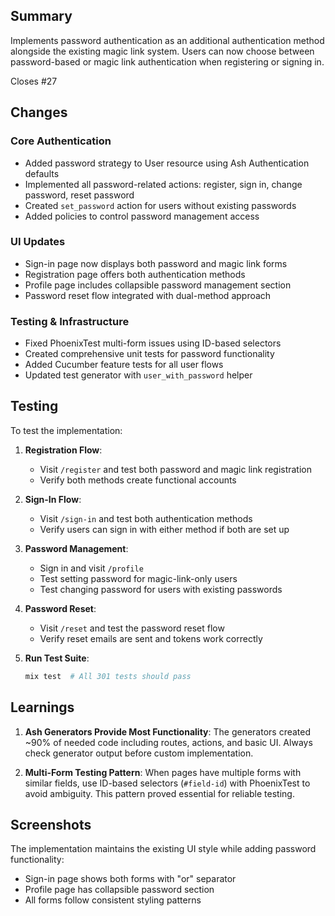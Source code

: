 ## Summary

Implements password authentication as an additional authentication method alongside the existing magic link system. Users can now choose between password-based or magic link authentication when registering or signing in.

Closes #27

## Changes

### Core Authentication
- Added password strategy to User resource using Ash Authentication defaults
- Implemented all password-related actions: register, sign in, change password, reset password
- Created `set_password` action for users without existing passwords
- Added policies to control password management access

### UI Updates
- Sign-in page now displays both password and magic link forms
- Registration page offers both authentication methods
- Profile page includes collapsible password management section
- Password reset flow integrated with dual-method approach

### Testing & Infrastructure
- Fixed PhoenixTest multi-form issues using ID-based selectors
- Created comprehensive unit tests for password functionality
- Added Cucumber feature tests for all user flows
- Updated test generator with `user_with_password` helper

## Testing

To test the implementation:

1. **Registration Flow**:
   - Visit `/register` and test both password and magic link registration
   - Verify both methods create functional accounts

2. **Sign-In Flow**:
   - Visit `/sign-in` and test both authentication methods
   - Verify users can sign in with either method if both are set up

3. **Password Management**:
   - Sign in and visit `/profile`
   - Test setting password for magic-link-only users
   - Test changing password for users with existing passwords

4. **Password Reset**:
   - Visit `/reset` and test the password reset flow
   - Verify reset emails are sent and tokens work correctly

5. **Run Test Suite**:
   ```bash
   mix test  # All 301 tests should pass
   ```

## Learnings

1. **Ash Generators Provide Most Functionality**: The generators created ~90% of needed code including routes, actions, and basic UI. Always check generator output before custom implementation.

2. **Multi-Form Testing Pattern**: When pages have multiple forms with similar fields, use ID-based selectors (`#field-id`) with PhoenixTest to avoid ambiguity. This pattern proved essential for reliable testing.

## Screenshots

The implementation maintains the existing UI style while adding password functionality:
- Sign-in page shows both forms with "or" separator
- Profile page has collapsible password section
- All forms follow consistent styling patterns